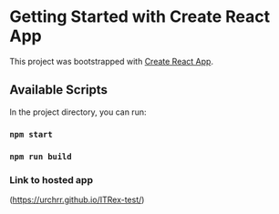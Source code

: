 # Getting Started with Create React App

This project was bootstrapped with [Create React App](https://github.com/facebook/create-react-app).

## Available Scripts

In the project directory, you can run:

### `npm start`
### `npm run build`

### Link to hosted app 
(https://urchrr.github.io/ITRex-test/)



